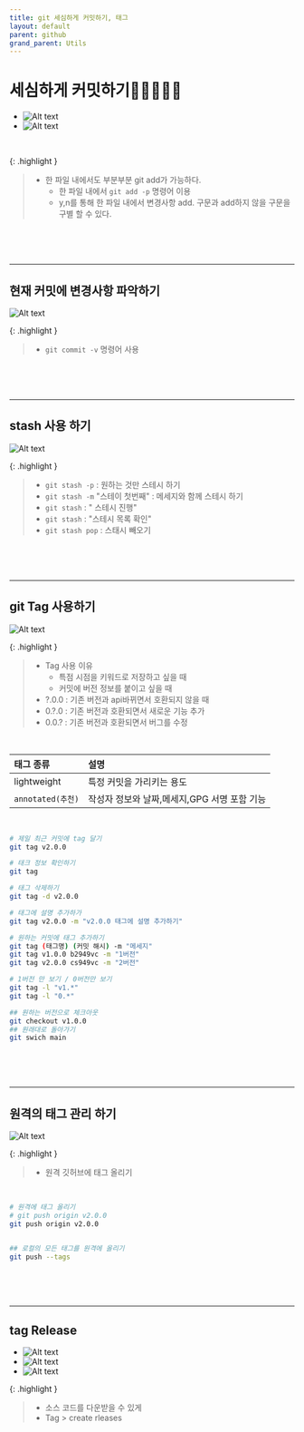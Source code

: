 ```yaml
---
title: git 세심하게 커밋하기, 태그
layout: default
parent: github
grand_parent: Utils
---
```



# 세심하게 커밋하기🎯💡🔥📌✅

- ![Alt text](image-20.png)
- ![Alt text](image-21.png)

<br />

{: .highlight } 
> - 한 파일 내에서도 부분부분 git add가 가능하다.
>   - 한 파일 내에서 `git add -p` 명령어 이용
>   - y,n를 통해 한 파일 내에서 변경사항 add. 구문과 add하지 않을 구문을 구별 할 수 있다.

<br />
<br />
<br />

---

## 현재 커밋에 변경사항 파악하기

![Alt text](image-22.png)

{: .highlight } 
> - `git commit -v` 명령어 사용

<br />
<br />
<br />

---

## stash 사용 하기

![Alt text](image-23.png)

{: .highlight } 
> - `git stash -p` : 원하는 것만 스테시 하기
> - `git stash -m` "스테이 첫번째" : 메세지와 함께 스테시 하기
> - `git stash` : " 스테시 진행"
> - `git stash` : "스테시 목록 확인"
> - `git stash pop` : 스태시 빼오기


<br />
<br />
<br />

---

## git Tag 사용하기


![Alt text](image-30.png)

{: .highlight } 
> - Tag 사용 이유
>   - 특점 시점을 키워드로 저장하고 싶을 때
>   - 커밋에 버전 정보를 붙이고 싶을 때
> - ?.0.0 : 기존 버전과 api바뀌면서 호환되지 않을 때
> - 0.?.0 : 기존 버전과 호환되면서 새로운 기능 추가
> - 0.0.? : 기존 버전과 호환되면서 버그를 수정


<br />

| 태그 종류        | 설명          | 
|:-------------|:------------------|
| lightweight   | 특정 커밋을 가리키는 용도 | 
| `annotated(추천)` | 작성자 정보와 날짜,메세지,GPG 서명 포함 기능   | 

<br />


```bash
# 제일 최근 커밋에 tag 달기
git tag v2.0.0

# 태크 정보 확인하기
git tag

# 태그 삭제하기
git tag -d v2.0.0

# 태그에 설명 추가하가
git tag v2.0.0 -m "v2.0.0 태그에 설명 추가하기"

# 원하는 커밋에 태그 추가하기
git tag (태그명) (커밋 해시) -m "메세지"
git tag v1.0.0 b2949vc -m "1버전"
git tag v2.0.0 cs949vc -m "2버전"

# 1버전 만 보기 / 0버전만 보기
git tag -l "v1.*"
git tag -l "0.*"

## 원하는 버전으로 체크아웃
git checkout v1.0.0
## 원래대로 돌아가기
git swich main
```

<br />
<br />
<br />

---

## 원격의 태그 관리 하기

![Alt text](image-31.png)

{: .highlight } 
> - 원격 깃허브에 태그 올리기

<br />

```bash
# 원격에 태그 올리기
# git push origin v2.0.0
git push origin v2.0.0


## 로컬의 모든 태그를 원격에 올리기
git push --tags
```

<br />
<br />
<br />

---

## tag Release

- ![Alt text](image-32.png)
- ![Alt text](image-33.png)
- ![Alt text](image-34.png)

{: .highlight } 
> - 소스 코드를 다운받을 수 있게
> - Tag > create rleases